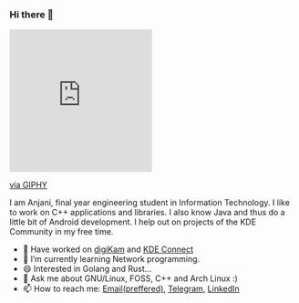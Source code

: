 ### Hi there 👋

<iframe src="https://giphy.com/embed/l0MYKMrQnwNvLjYhW" width="250" height="250" frameBorder="0" class="giphy-embed" allowFullScreen></iframe><p><a href="https://giphy.com/gifs/cover-pink-floyd-dark-side-l0MYKMrQnwNvLjYhW">via GIPHY</a></p>

I am Anjani, final year engineering student in Information Technology. I like to work on C++ 
applications and libraries. I also know Java and thus do a little bit of Android development. I help
out on projects of the KDE Community in my free time.

 * 📝 Have worked on [digiKam](https://digikam.org/) and [KDE Connect](https://play.google.com/store/apps/details?id=org.kde.kdeconnect_tp)
 * 🔭 I’m currently learning Network programming.
 * 😄 Interested in Golang and Rust...
 * 💬 Ask me about GNU/Linux, FOSS, C++ and Arch Linux :)
 * 📫 How to reach me: [Email(preffered)](mailto:anjanik012@gmail.com), [Telegram](https://t.me/anjanik012), [LinkedIn](https://linkedin.com/in/anjanik012)

<!--
**anjanik012/anjanik012** is a ✨ _special_ ✨ repository because its `README.md` (this file) appears on your GitHub profile.

Here are some ideas to get you started:

- 🔭 I’m currently working on ...
- 🌱 I’m currently learning ...
- 👯 I’m looking to collaborate on ...
- 🤔 I’m looking for help with ...
- 💬 Ask me about ...
- 📫 How to reach me: ...
- 😄 Pronouns: ...
- ⚡ Fun fact: ...
-->
